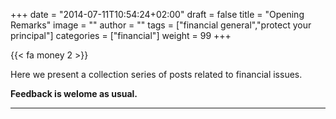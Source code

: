 +++
date = "2014-07-11T10:54:24+02:00"
draft = false
title = "Opening Remarks"
image = ""
author = ""
tags = ["financial general","protect your principal"]
categories = ["financial"]
weight = 99
+++

{{< fa money 2 >}}

Here we present a collection series of posts related to financial issues. 

**Feedback is welome as usual.**

<!--more-->

----
